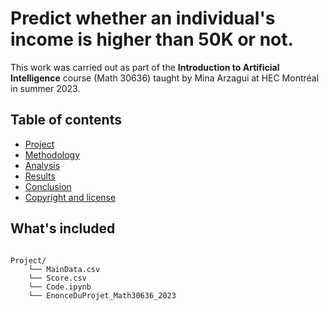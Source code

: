 # Predict whether an individual's income is higher than 50K or not.
This work was carried out as part of the **Introduction to Artificial Intelligence** course (Math 30636) taught by Mina Arzagui at HEC Montréal in summer 2023.

## Table of contents

- [Project](#project)
- [Methodology](#methodology)
- [Analysis](#analysis)
- [Results](#results)
- [Conclusion](#conclusion)
- [Copyright and license](#copyright-and-license)

## What's included
```text

Project/
    └── MainData.csv
    └── Score.csv
    └── Code.ipynb
    └── EnonceDuProjet_Math30636_2023
```


